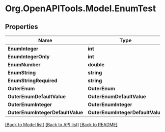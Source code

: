 # Org.OpenAPITools.Model.EnumTest

## Properties

Name | Type | Description | Notes
------------ | ------------- | ------------- | -------------
**EnumInteger** | **int** |  | [optional] 
**EnumIntegerOnly** | **int** |  | [optional] 
**EnumNumber** | **double** |  | [optional] 
**EnumString** | **string** |  | [optional] 
**EnumStringRequired** | **string** |  | 
**OuterEnum** | **OuterEnum** |  | [optional] 
**OuterEnumDefaultValue** | **OuterEnumDefaultValue** |  | [optional] 
**OuterEnumInteger** | **OuterEnumInteger** |  | [optional] 
**OuterEnumIntegerDefaultValue** | **OuterEnumIntegerDefaultValue** |  | [optional] 

[[Back to Model list]](../README.md#documentation-for-models) [[Back to API list]](../README.md#documentation-for-api-endpoints) [[Back to README]](../README.md)


